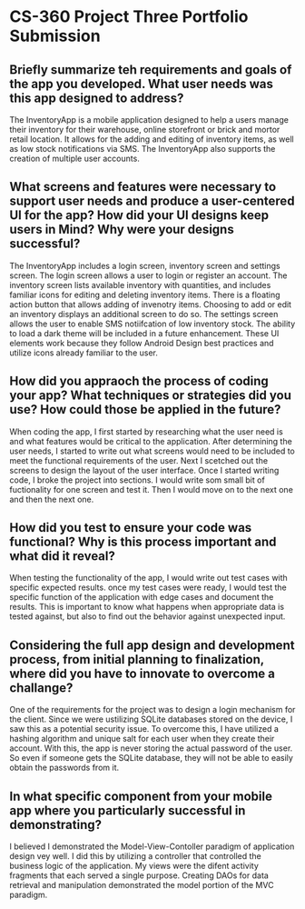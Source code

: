 # CS-360 Project Three Portfolio Submission

## Briefly summarize teh requirements and goals of the app you developed. What user needs was this app designed to address?
The InventoryApp is a mobile application designed to help a users manage their inventory for their warehouse, online storefront or brick and mortor retail location. It allows for the adding and editing of inventory items, as well as low stock notifications via SMS. The InventoryApp also supports the creation of multiple user accounts.

## What screens and features were necessary to support user needs and produce a user-centered UI for the app? How did your UI designs keep users in Mind? Why were your designs successful?
The InventoryApp includes a login screen, inventory screen and settings screen. The login screen allows a user to login or register an account. The inventory screen lists available inventory with quantities, and includes familiar icons for editing and deleting inventory items. There is a floating action button that allows adding of invenotry items. Choosing to add or edit an inventory displays an additional screen to do so. The settings screen allows the user to enable SMS notiifcation of low inventory stock. The ability to load a dark theme will be included in a future enhancement. These UI elements work because they follow Android Design best practices and utilize icons already familiar to the user.

## How did you appraoch the process of coding your app? What techniques or strategies did you use? How could those be applied in the future?
When coding the app, I first started by researching what the user need is and what features would be critical to the application. After determining the user needs, I started to write out what screens would need to be included to meet the functional requirements of the user. Next I scetched out the screens to design the layout of the user interface. Once I started writing code, I broke the project into sections. I would write som small bit of fuctionality for one screen and test it. Then I would move on to the next one and then the next one.

## How did you test to ensure your code was functional? Why is this process important and what did it reveal?
When testing the functionality of the app, I would write out test cases with specific expected results. once my test cases were ready, I would test the specific function of the application with edge cases and document the results. This is important to know what happens when appropriate data is tested against, but also to find out the behavior against unexpected input.

## Considering the full app design and development process, from initial planning to finalization, where did you have to innovate to overcome a challange?
One of the requirements for the project was to design a login mechanism for the client. Since we were ustilizing SQLite databases stored on the device, I saw this as a potential security issue. To overcome this, I have utilized a hashing algorithm and unique salt for each user when they create their account. With this, the app is never storing the actual password of the user. So even if someone gets the SQLite database, they will not be able to easily obtain the passwords from it.

## In what specific component from your mobile app where you particularly successful in demonstrating?
I believed I demonstrated the Model-View-Contoller paradigm of application design vey well. I did this by utilizing a controller that controlled the business logic of the application. My views were the difent activity fragments that each served a single purpose. Creating DAOs for data retrieval and manipulation demonstrated the model portion of the MVC paradigm.
